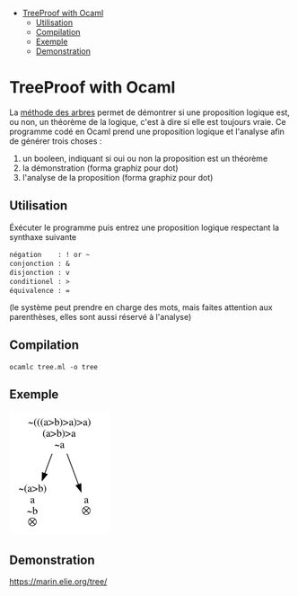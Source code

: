 - [TreeProof with Ocaml](#org08693c7)
  - [Utilisation](#orgedb0bfe)
  - [Compilation](#org2e11cc1)
  - [Exemple](#orgb5846df)
  - [Demonstration](#orgffbf2f4)


<a id="org08693c7"></a>

# TreeProof with Ocaml

La [méthode des arbres](https://fr.wikipedia.org/wiki/M%C3%A9thode_des_tableaux) permet de démontrer si une proposition logique est, ou non, un théorème de la logique, c'est à dire si elle est toujours vraie. Ce programme codé en Ocaml prend une proposition logique et l'analyse afin de générer trois choses :

1.  un booleen, indiquant si oui ou non la proposition est un théorème
2.  la démonstration (forma graphiz pour dot)
3.  l'analyse de la proposition (forma graphiz pour dot)


<a id="orgedb0bfe"></a>

## Utilisation

Éxécuter le programme puis entrez une proposition logique respectant la synthaxe suivante

```
négation    : ! or ~
conjonction : & 
disjonction : v 
conditionel : > 
équivalence : = 
```

(le système peut prendre en charge des mots, mais faites attention aux parenthèses, elles sont aussi réservé à l'analyse)


<a id="org2e11cc1"></a>

## Compilation

```
ocamlc tree.ml -o tree
```


<a id="orgb5846df"></a>

## Exemple

![img](./gtree.png)


<a id="orgffbf2f4"></a>

## Demonstration

<https://marin.elie.org/tree/>